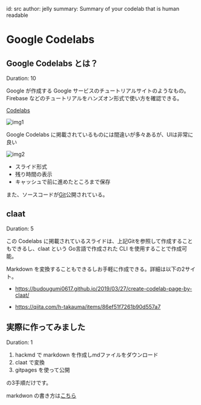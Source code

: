 id: src
author: jelly
summary: Summary of your codelab that is human readable

# Google Codelabs
<!-- ------------------------ -->
## Google Codelabs とは？
Duration: 10

Google が作成する Google サービスのチュートリアルサイトのようなもの。
Firebase などのチュートリアルをハンズオン形式で使い方を確認できる。

[Codelabs](https://codelabs.developers.google.com/)

![img1](img/img1.png)


Google Codelabs に掲載されているものには間違いが多々あるが、UIは非常に良い

![img2](img/img2.png)


- スライド形式
- 残り時間の表示
- キャッシュで前に進めたところまで保存

また、ソースコードが[Git](https://github.com/googlecodelabs)公開されている。

<!-- ------------------------ -->
## claat
Duration: 5
 
この Codelabs に掲載されているスライドは、上記Gitを参照して作成することもできるし、claat という Go言語で作成された CLI を使用することで作成可能。

Markdown を変換することもできるしお手軽に作成できる。詳細は以下の2サイト。

- https://budougumi0617.github.io/2019/03/27/create-codelab-page-by-claat/

- https://qiita.com/h-takauma/items/86ef51f7261b90d557a7

<!-- ------------------------ -->
## 実際に作ってみました
Duration: 1

1. hackmd で markdown を作成しmdファイルをダウンロード
2. claat で変換
3. gitpages を使って公開

の3手順だけです。

markdwon の書き方は[こちら](https://github.com/googlecodelabs/tools/tree/master/claat/parser/md)